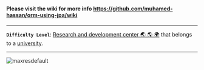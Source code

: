 #### Please visit the wiki for more info https://github.com/muhamed-hassan/orm-using-jpa/wiki

***

**`Difficulty Level`**: [Research and development center 🌏 🌎 🌍](https://en.wikipedia.org/wiki/Research_and_development) that belongs to a [university](https://en.wikipedia.org/wiki/University).

***

![maxresdefault](https://user-images.githubusercontent.com/17825804/226978595-d93e629f-ccc0-4257-bb45-62e09a2a040f.jpg)
